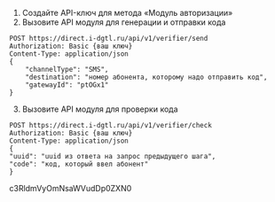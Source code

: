 1. Создайте API-ключ для метода «Модуль авторизации»
2. Вызовите API модуля для генерации и отправки кода

```
POST https://direct.i-dgtl.ru/api/v1/verifier/send
Authorization: Basic {ваш ключ}
Content-Type: application/json
{
    "channelType": "SMS",
    "destination": "номер абонента, которому надо отправить код",
    "gatewayId": "ptOGx1"
}
```

3. Вызовите API модуля для проверки кода

```
POST https://direct.i-dgtl.ru/api/v1/verifier/check
Authorization: Basic {ваш ключ}
Content-Type: application/json
{
"uuid": "uuid из ответа на запрос предыдущего шага",
"code": "код, который ввел абонент"
}
```

c3RldmVyOmNsaWVudDp0ZXN0
